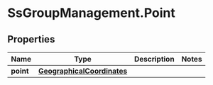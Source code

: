 # SsGroupManagement.Point

## Properties

Name | Type | Description | Notes
------------ | ------------- | ------------- | -------------
**point** | [**GeographicalCoordinates**](GeographicalCoordinates.md) |  | 


